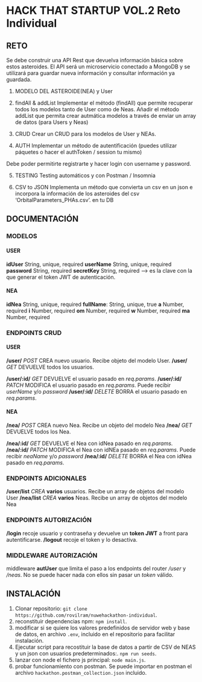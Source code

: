 # HACK THAT STARTUP VOL.2 Reto Individual

## RETO

Se debe construir una API Rest que devuelva información básica sobre estos asteroides. El API será un microservicio conectado a MongoDB
y se utilizará para guardar nueva información y consultar información ya guardada.

1. MODELO DEL ASTEROIDE(NEA) y User

2. findAll & addList
   Implementar el método (findAll) que permite recuperar todos los
   modelos tanto de User como de Neas.
   Añadir el método addList que permita crear autmática modelos a
   través de enviar un array de datos (para Users y Neas)

3. CRUD
   Crear un CRUD para los modelos de User y NEAs.

4. AUTH
   Implementar un método de autentificación (puedes utilizar páquetes
   o hacer el authToken / session tu mismo)

Debe poder permitirte registrarte y hacer login con username y
password.

5. TESTING
   Testing automáticos y con Postman / Insomnia

6. CSV to JSON
   Implementa un método que convierta un csv en un json e incorpora
   la información de los asteroides del csv ‘OrbitalParameters_PHAs.csv’.
   en tu DB

## DOCUMENTACIÓN

### MODELOS

#### USER

**idUser** String, unique, required
**userName** String, unique, required
**password** String, required
**secretKey** String, required --> es la clave con la que generar el token JWT de autenticación.

#### NEA

**idNea** String, unique, required
**fullName**: String, unique, true
**a** Number, required
**i** Number, required
**om** Number, required
**w** Number, required
**ma** Number, required

### ENDPOINTS CRUD

#### USER

**/user/** _POST_ CREA nuevo usuario. Recibe objeto del modelo User.
**/user/** _GET_ DEVUELVE todos los usuarios.

**/user/:id/** _GET_ DEVUELVE el usuario pasado en _req.params_.
**/user/:id/** _PATCH_ MODIFICA el usuario pasado en _req.params_. Puede recibir _userName_ y/o _password_
**/user/:id/** _DELETE_ BORRA el usuario pasado en _req.params_.

#### NEA

**/nea/** _POST_ CREA nuevo Nea. Recibe un objeto del modelo Nea
**/nea/** _GET_ DEVUELVE todos los Nea.

**/nea/:id/** _GET_ DEVUELVE el Nea con idNea pasado en _req.params_.
**/nea/:id/** _PATCH_ MODIFICA el Nea con idNEa pasado en _req.params_. Puede recibir _neaName_ y/o _password_
**/nea/:id/** _DELETE_ BORRA el Nea con idNea pasado en _req.params_.

### ENDPOINTS ADICIONALES

**/user/list** _CREA_ **varios** usuarios. Recibe un array de objetos del modelo User
**/nea/list** _CREA_ **varios** Neas. Recibe un array de objetos del modelo Nea

### ENDPOINTS AUTORIZACIÓN

**/login** recoje usuario y contraseña y devuelve un **token JWT** a front para autentificarse.
**/logout** recoje el token y lo desactiva.

### MIDDLEWARE AUTORIZACIÓN

middleware **autUser** que limita el paso a los endpoints del router _/user_ y _/neas_. No se puede hacer nada con ellos sin pasar un _token_ válido.

## INSTALACIÓN

1. Clonar repositorio: `git clone https://github.com/rovilram/nuwehackathon-individual`.
2. reconstituir dependencias npm: `npm install`.
3. modificar si se quiere los valores predefinidos de servidor web y base de datos, en archivo `.env`, incluido en el repositorio para facilitar instalación.
4. Ejecutar script para recostituir la base de datos a partir de CSV de NEAS y un json con usuarios predeterminados:. `npm run seeds`.
5. lanzar con node el fichero js principal: `node main.js`.
6. probar funcionamiento con postman. Se puede importar en postman el archivo `hackathon.postman_collection.json` incluido.
